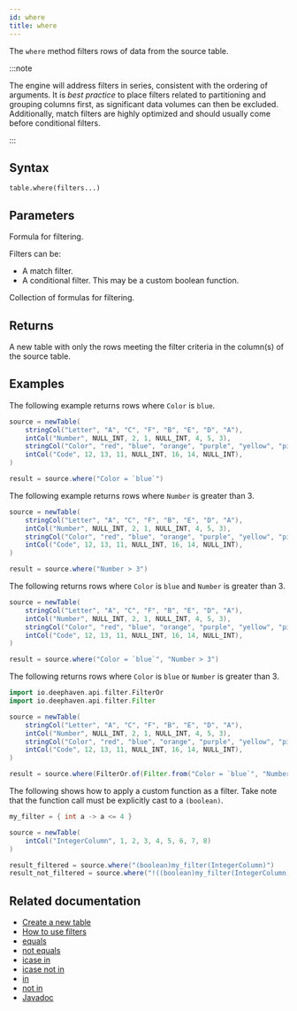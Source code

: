 ```yaml
---
id: where
title: where
---
```


The `where` method filters rows of data from the source table.

:::note

The engine will address filters in series, consistent with the ordering of arguments. It is _best practice_ to place filters related to partitioning and grouping columns first, as significant data volumes can then be excluded. Additionally, match filters are highly optimized and should usually come before conditional filters.

:::

## Syntax

```
table.where(filters...)
```

## Parameters

<ParamTable>
<Param name="filters" type="String...">

Formula for filtering.

Filters can be:

- A match filter. <!--TODO: add links [#474](https://github.com/deephaven/deephaven.io/issues/474) -->
- A conditional filter. This may be a custom boolean function. <!--TODO: add links [#201](https://github.com/deephaven/deephaven.io/issues/201) -->

</Param>
<Param name="filters" type="Collection">

Collection of formulas for filtering.

</Param>
</ParamTable>

## Returns

A new table with only the rows meeting the filter criteria in the column(s) of the source table.

## Examples

The following example returns rows where `Color` is `blue`.

```groovy order=source,result
source = newTable(
    stringCol("Letter", "A", "C", "F", "B", "E", "D", "A"),
    intCol("Number", NULL_INT, 2, 1, NULL_INT, 4, 5, 3),
    stringCol("Color", "red", "blue", "orange", "purple", "yellow", "pink", "blue"),
    intCol("Code", 12, 13, 11, NULL_INT, 16, 14, NULL_INT),
)

result = source.where("Color = `blue`")
```

The following example returns rows where `Number` is greater than 3.

```groovy order=source,result
source = newTable(
    stringCol("Letter", "A", "C", "F", "B", "E", "D", "A"),
    intCol("Number", NULL_INT, 2, 1, NULL_INT, 4, 5, 3),
    stringCol("Color", "red", "blue", "orange", "purple", "yellow", "pink", "blue"),
    intCol("Code", 12, 13, 11, NULL_INT, 16, 14, NULL_INT),
)

result = source.where("Number > 3")
```

The following returns rows where `Color` is `blue` and `Number` is greater than 3.

```groovy order=source,result
source = newTable(
    stringCol("Letter", "A", "C", "F", "B", "E", "D", "A"),
    intCol("Number", NULL_INT, 2, 1, NULL_INT, 4, 5, 3),
    stringCol("Color", "red", "blue", "orange", "purple", "yellow", "pink", "blue"),
    intCol("Code", 12, 13, 11, NULL_INT, 16, 14, NULL_INT),
)

result = source.where("Color = `blue`", "Number > 3")
```

The following returns rows where `Color` is `blue` or `Number` is greater than 3.

```groovy order=source,result
import io.deephaven.api.filter.FilterOr
import io.deephaven.api.filter.Filter

source = newTable(
    stringCol("Letter", "A", "C", "F", "B", "E", "D", "A"),
    intCol("Number", NULL_INT, 2, 1, NULL_INT, 4, 5, 3),
    stringCol("Color", "red", "blue", "orange", "purple", "yellow", "pink", "blue"),
    intCol("Code", 12, 13, 11, NULL_INT, 16, 14, NULL_INT),
)

result = source.where(FilterOr.of(Filter.from("Color = `blue`", "Number > 3")))
```

The following shows how to apply a custom function as a filter. Take note that the function call must be explicitly cast to a `(boolean)`.

```groovy order=source,result_filtered,result_not_filtered
my_filter = { int a -> a <= 4 }

source = newTable(
    intCol("IntegerColumn", 1, 2, 3, 4, 5, 6, 7, 8)
)

result_filtered = source.where("(boolean)my_filter(IntegerColumn)")
result_not_filtered = source.where("!((boolean)my_filter(IntegerColumn))")
```

## Related documentation

- [Create a new table](../../../how-to-guides/new-table.md)
- [How to use filters](../../../how-to-guides/use-filters.md)
- [equals](../../query-language/match-filters/equals.md)
- [not equals](../../query-language/match-filters/not-equals.md)
- [icase in](../..//query-language/match-filters/icase-in.md)
- [icase not in](../../query-language/match-filters/icase-not-in.md)
- [in](../../query-language/match-filters/in.md)
- [not in](../../query-language/match-filters/not-in.md)
- [Javadoc](<https://deephaven.io/core/javadoc/io/deephaven/engine/table/Table.html#where(java.lang.String...)>)
